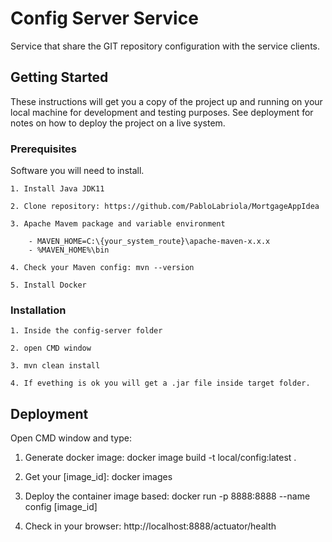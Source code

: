 # Config Server Service

Service that share the GIT repository configuration with the service clients.

## Getting Started

These instructions will get you a copy of the project up and running on your local machine for development and testing purposes. See deployment for notes on how to deploy the project on a live system.

### Prerequisites

Software you will need to install.

```
1. Install Java JDK11

2. Clone repository: https://github.com/PabloLabriola/MortgageAppIdea

3. Apache Mavem package and variable environment

	- MAVEN_HOME=C:\{your_system_route}\apache-maven-x.x.x
	- %MAVEN_HOME%\bin

4. Check your Maven config: mvn --version

5. Install Docker

```

### Installation

```
1. Inside the config-server folder

2. open CMD window

3. mvn clean install

4. If evething is ok you will get a .jar file inside target folder.
```

## Deployment

Open CMD window and type:

1. Generate docker image: docker image build -t local/config:latest .

2. Get your [image_id]: docker images

3. Deploy the container image based: docker run -p 8888:8888 --name config [image_id]

4. Check in your browser:
http://localhost:8888/actuator/health
